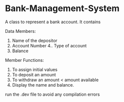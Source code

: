 # Bank-Management-System

A class to represent a bank account. It contains

Data Members:
1. Name of the depositor
2. Account Number
4.. Type of account
5. Balance

Member Functions:
1. To assign initial values
2. To deposit an amount
3. To withdraw an amount < amount available
4. Display the name and balance.

run the .dev file to avoid any compilation errors
